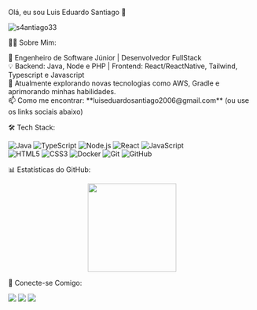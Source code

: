 Olá, eu sou Luis Eduardo Santiago 👋

<p align="left"> <img src="https://komarev.com/ghpvc/?username=s4antiago33&label=Profile%20views&color=0e75b6&style=flat" alt="s4antiago33" /> </p>

👨‍💻 Sobre Mim:

<p align="left">
  🚀 Engenheiro de Software Júnior | Desenvolvedor FullStack<br>
  💡 Backend: Java, Node e PHP | Frontend: React/ReactNative, Tailwind, Typescript e Javascript<br>
  🌱 Atualmente explorando novas tecnologias como AWS, Gradle e aprimorando minhas habilidades.<br>
  📫 Como me encontrar: **luiseduardosantiago2006@gmail.com** (ou use os links sociais abaixo)
</p>





🛠️ Tech Stack:

<p align="left">
  <img src="https://img.shields.io/badge/Java-ED8B00?style=for-the-badge&logo=openjdk&logoColor=white" alt="Java"/>
  <img src="https://img.shields.io/badge/TypeScript-007ACC?style=for-the-badge&logo=typescript&logoColor=white" alt="TypeScript"/>
  <img src="https://img.shields.io/badge/Node.js-43853D?style=for-the-badge&logo=node.js&logoColor=white" alt="Node.js"/>
  <img src="https://img.shields.io/badge/React-20232A?style=for-the-badge&logo=react&logoColor=61DAFB" alt="React"/>
  <img src="https://img.shields.io/badge/JavaScript-F7DF1E?style=for-the-badge&logo=javascript&logoColor=black" alt="JavaScript"/>
  <br>
  <img src="https://img.shields.io/badge/HTML5-E34F26?style=for-the-badge&logo=html5&logoColor=white" alt="HTML5"/>
  <img src="https://img.shields.io/badge/CSS3-1572B6?style=for-the-badge&logo=css3&logoColor=white" alt="CSS3"/>
  <img src="https://img.shields.io/badge/Docker-2496ED?style=for-the-badge&logo=docker&logoColor=white" alt="Docker"/>
  <img src="https://img.shields.io/badge/GIT-E44C30?style=for-the-badge&logo=git&logoColor=white" alt="Git"/>
  <img src="https://img.shields.io/badge/GitHub-100000?style=for-the-badge&logo=github&logoColor=white" alt="GitHub"/>
</p>





📊 Estatísticas do GitHub:

<p align="center">
<!--   <img height="180em" src="https://github-readme-stats.vercel.app/api?username=s4antiago33&show_icons=true&theme=dracula&include_all_commits=true&count_private=true"/> -->
  <img height="180em" src="https://github-readme-stats.vercel.app/api/top-langs/?username=s4antiago33&layout=compact&langs_count=8&theme=dracula"/>
</p>





🔗 Conecte-se Comigo:

<p align="left">
  <a href="https://linkedin.com/in/luis-eduardo-santiago-02857b296" target="_blank"><img src="https://img.shields.io/badge/-LinkedIn-%230077B5?style=for-the-badge&logo=linkedin&logoColor=white" target="_blank"></a>
  <a href="https://instagram.com/santiago_luiseduardo" target="_blank"><img src="https://img.shields.io/badge/-Instagram-%23E4405F?style=for-the-badge&logo=instagram&logoColor=white" target="_blank"></a>
  <a href="https://orcid.org/0009-0002-5069-3194" target="_blank"><img src="https://img.shields.io/badge/ORCID-0009--0002--5069--3194-A6CE39?style=for-the-badge&logo=orcid&logoColor=white" target="_blank"></a>
</p>

